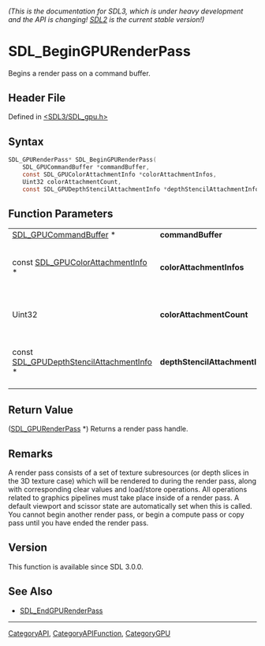 ###### (This is the documentation for SDL3, which is under heavy development and the API is changing! [SDL2](https://wiki.libsdl.org/SDL2/) is the current stable version!)
# SDL_BeginGPURenderPass

Begins a render pass on a command buffer.

## Header File

Defined in [<SDL3/SDL_gpu.h>](https://github.com/libsdl-org/SDL/blob/main/include/SDL3/SDL_gpu.h)

## Syntax

```c
SDL_GPURenderPass* SDL_BeginGPURenderPass(
    SDL_GPUCommandBuffer *commandBuffer,
    const SDL_GPUColorAttachmentInfo *colorAttachmentInfos,
    Uint32 colorAttachmentCount,
    const SDL_GPUDepthStencilAttachmentInfo *depthStencilAttachmentInfo);
```

## Function Parameters

|                                                                                |                                |                                                                                       |
| ------------------------------------------------------------------------------ | ------------------------------ | ------------------------------------------------------------------------------------- |
| [SDL_GPUCommandBuffer](SDL_GPUCommandBuffer) *                                 | **commandBuffer**              | a command buffer.                                                                     |
| const [SDL_GPUColorAttachmentInfo](SDL_GPUColorAttachmentInfo) *               | **colorAttachmentInfos**       | an array of texture subresources with corresponding clear values and load/store ops.  |
| Uint32                                                                         | **colorAttachmentCount**       | the number of color attachments in the colorAttachmentInfos array.                    |
| const [SDL_GPUDepthStencilAttachmentInfo](SDL_GPUDepthStencilAttachmentInfo) * | **depthStencilAttachmentInfo** | a texture subresource with corresponding clear value and load/store ops, may be NULL. |

## Return Value

([SDL_GPURenderPass](SDL_GPURenderPass) *) Returns a render pass handle.

## Remarks

A render pass consists of a set of texture subresources (or depth slices in
the 3D texture case) which will be rendered to during the render pass,
along with corresponding clear values and load/store operations. All
operations related to graphics pipelines must take place inside of a render
pass. A default viewport and scissor state are automatically set when this
is called. You cannot begin another render pass, or begin a compute pass or
copy pass until you have ended the render pass.

## Version

This function is available since SDL 3.0.0.

## See Also

- [SDL_EndGPURenderPass](SDL_EndGPURenderPass)

----
[CategoryAPI](CategoryAPI), [CategoryAPIFunction](CategoryAPIFunction), [CategoryGPU](CategoryGPU)

